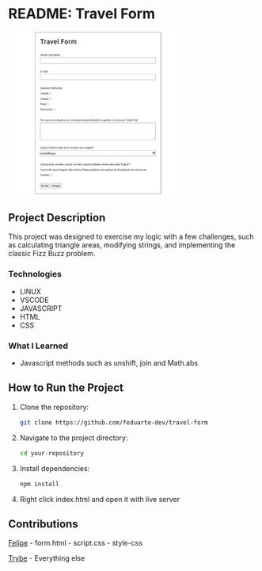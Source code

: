# README: Travel Form

<img src="assets/travel-form.png" alt="page" title="page" width=70%>

<br/>

## Project Description

This project was designed to exercise my logic with a few challenges, such as calculating triangle areas, modifying strings, and implementing the classic Fizz Buzz problem.

### Technologies

- LINUX
- VSCODE
- JAVASCRIPT
- HTML
- CSS

### What I Learned

- Javascript methods such as unshift, join and Math.abs

## How to Run the Project

1. Clone the repository:

   ```bash
   git clone https://github.com/feduarte-dev/travel-form
   ```

2. Navigate to the project directory:

   ```bash
   cd your-repository
   ```

3. Install dependencies:

   ```bash
   npm install
   ```

4. Right click index.html and open it with live server

## Contributions

[Felipe](https://www.linkedin.com/in/feduarte-dev/) - form.html - script.css - style-css



[Trybe](https://www.betrybe.com/) - Everything else
